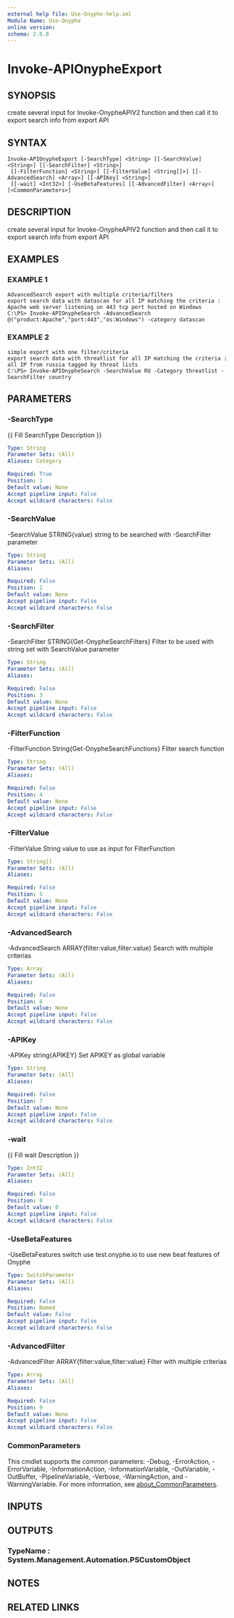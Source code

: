 ```yaml
---
external help file: Use-Onyphe-help.xml
Module Name: Use-Onyphe
online version:
schema: 2.0.0
---
```


# Invoke-APIOnypheExport

## SYNOPSIS
create several input for Invoke-OnypheAPIV2 function and then call it to export search info from export API

## SYNTAX

```
Invoke-APIOnypheExport [-SearchType] <String> [[-SearchValue] <String>] [[-SearchFilter] <String>]
 [[-FilterFunction] <String>] [[-FilterValue] <String[]>] [[-AdvancedSearch] <Array>] [[-APIKey] <String>]
 [[-wait] <Int32>] [-UseBetaFeatures] [[-AdvancedFilter] <Array>] [<CommonParameters>]
```

## DESCRIPTION
create several input for Invoke-OnypheAPIV2 function and then call it to export search info from export API

## EXAMPLES

### EXAMPLE 1
```
AdvancedSearch export with multiple criteria/filters
export search data with datascan for all IP matching the criteria : Apache web server listening on 443 tcp port hosted on Windows
C:\PS> Invoke-APIOnypheSearch -AdvancedSearch @("product:Apache","port:443","os:Windows") -category datascan
```

### EXAMPLE 2
```
simple export with one filter/criteria
export search data with threatlist for all IP matching the criteria : all IP from russia tagged by threat lists
C:\PS> Invoke-APIOnypheSearch -SearchValue RU -Category threatlist -SearchFilter country
```

## PARAMETERS

### -SearchType
{{ Fill SearchType Description }}

```yaml
Type: String
Parameter Sets: (All)
Aliases: Category

Required: True
Position: 1
Default value: None
Accept pipeline input: False
Accept wildcard characters: False
```

### -SearchValue
-SearchValue STRING{value}
string to be searched with -SearchFilter parameter

```yaml
Type: String
Parameter Sets: (All)
Aliases:

Required: False
Position: 2
Default value: None
Accept pipeline input: False
Accept wildcard characters: False
```

### -SearchFilter
-SearchFilter STRING{Get-OnypheSearchFilters}
Filter to be used with string set with SearchValue parameter

```yaml
Type: String
Parameter Sets: (All)
Aliases:

Required: False
Position: 3
Default value: None
Accept pipeline input: False
Accept wildcard characters: False
```

### -FilterFunction
-FilterFunction String{Get-OnypheSearchFunctions}
Filter search function

```yaml
Type: String
Parameter Sets: (All)
Aliases:

Required: False
Position: 4
Default value: None
Accept pipeline input: False
Accept wildcard characters: False
```

### -FilterValue
-FilterValue String
value to use as input for FilterFunction

```yaml
Type: String[]
Parameter Sets: (All)
Aliases:

Required: False
Position: 5
Default value: None
Accept pipeline input: False
Accept wildcard characters: False
```

### -AdvancedSearch
-AdvancedSearch ARRAY{filter:value,filter:value}
Search with multiple criterias

```yaml
Type: Array
Parameter Sets: (All)
Aliases:

Required: False
Position: 6
Default value: None
Accept pipeline input: False
Accept wildcard characters: False
```

### -APIKey
-APIKey string{APIKEY}
Set APIKEY as global variable

```yaml
Type: String
Parameter Sets: (All)
Aliases:

Required: False
Position: 7
Default value: None
Accept pipeline input: False
Accept wildcard characters: False
```

### -wait
{{ Fill wait Description }}

```yaml
Type: Int32
Parameter Sets: (All)
Aliases:

Required: False
Position: 8
Default value: 0
Accept pipeline input: False
Accept wildcard characters: False
```

### -UseBetaFeatures
-UseBetaFeatures switch
use test.onyphe.io to use new beat features of Onyphe

```yaml
Type: SwitchParameter
Parameter Sets: (All)
Aliases:

Required: False
Position: Named
Default value: False
Accept pipeline input: False
Accept wildcard characters: False
```

### -AdvancedFilter
-AdvancedFilter ARRAY{filter:value,filter:value}
Filter with multiple criterias

```yaml
Type: Array
Parameter Sets: (All)
Aliases:

Required: False
Position: 9
Default value: None
Accept pipeline input: False
Accept wildcard characters: False
```

### CommonParameters
This cmdlet supports the common parameters: -Debug, -ErrorAction, -ErrorVariable, -InformationAction, -InformationVariable, -OutVariable, -OutBuffer, -PipelineVariable, -Verbose, -WarningAction, and -WarningVariable. For more information, see [about_CommonParameters](http://go.microsoft.com/fwlink/?LinkID=113216).

## INPUTS

## OUTPUTS

### TypeName : System.Management.Automation.PSCustomObject
## NOTES

## RELATED LINKS
